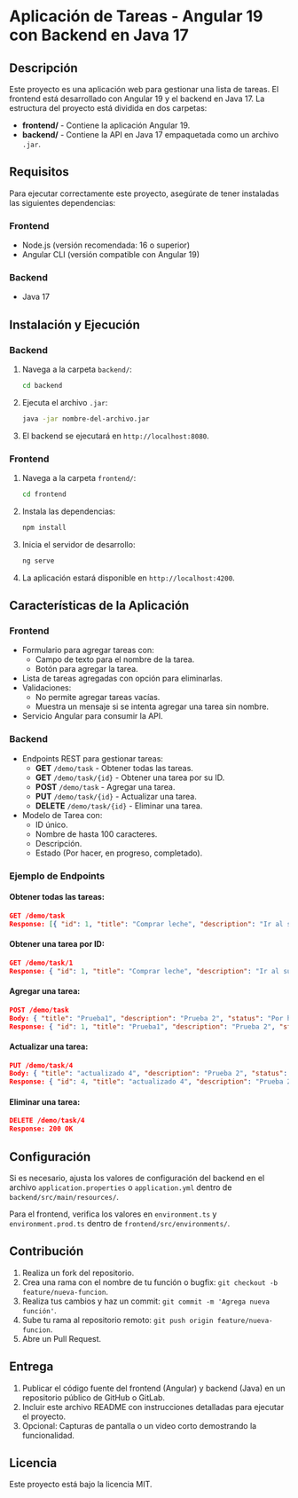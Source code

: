 # Aplicación de Tareas - Angular 19 con Backend en Java 17

## Descripción
Este proyecto es una aplicación web para gestionar una lista de tareas. El frontend está desarrollado con Angular 19 y el backend en Java 17. La estructura del proyecto está dividida en dos carpetas:

- **frontend/** - Contiene la aplicación Angular 19.
- **backend/** - Contiene la API en Java 17 empaquetada como un archivo `.jar`.

## Requisitos
Para ejecutar correctamente este proyecto, asegúrate de tener instaladas las siguientes dependencias:

### Frontend
- Node.js (versión recomendada: 16 o superior)
- Angular CLI (versión compatible con Angular 19)

### Backend
- Java 17

## Instalación y Ejecución
### Backend
1. Navega a la carpeta `backend/`:
   ```sh
   cd backend
   ```
2. Ejecuta el archivo `.jar`:
   ```sh
   java -jar nombre-del-archivo.jar
   ```
3. El backend se ejecutará en `http://localhost:8080`.

### Frontend
1. Navega a la carpeta `frontend/`:
   ```sh
   cd frontend
   ```
2. Instala las dependencias:
   ```sh
   npm install
   ```
3. Inicia el servidor de desarrollo:
   ```sh
   ng serve
   ```
4. La aplicación estará disponible en `http://localhost:4200`.

## Características de la Aplicación
### Frontend
- Formulario para agregar tareas con:
  - Campo de texto para el nombre de la tarea.
  - Botón para agregar la tarea.
- Lista de tareas agregadas con opción para eliminarlas.
- Validaciones:
  - No permite agregar tareas vacías.
  - Muestra un mensaje si se intenta agregar una tarea sin nombre.
- Servicio Angular para consumir la API.

### Backend
- Endpoints REST para gestionar tareas:
  - **GET** `/demo/task` - Obtener todas las tareas.
  - **GET** `/demo/task/{id}` - Obtener una tarea por su ID.
  - **POST** `/demo/task` - Agregar una tarea.
  - **PUT** `/demo/task/{id}` - Actualizar una tarea.
  - **DELETE** `/demo/task/{id}` - Eliminar una tarea.
- Modelo de Tarea con:
  - ID único.
  - Nombre de hasta 100 caracteres.
  - Descripción.
  - Estado (Por hacer, en progreso, completado).

### Ejemplo de Endpoints
#### Obtener todas las tareas:
```json
GET /demo/task
Response: [{ "id": 1, "title": "Comprar leche", "description": "Ir al supermercado", "status": "Por hacer" }]
```

#### Obtener una tarea por ID:
```json
GET /demo/task/1
Response: { "id": 1, "title": "Comprar leche", "description": "Ir al supermercado", "status": "Por hacer" }
```

#### Agregar una tarea:
```json
POST /demo/task
Body: { "title": "Prueba1", "description": "Prueba 2", "status": "Por hacer" }
Response: { "id": 1, "title": "Prueba1", "description": "Prueba 2", "status": "Por hacer" }
```

#### Actualizar una tarea:
```json
PUT /demo/task/4
Body: { "title": "actualizado 4", "description": "Prueba 2", "status": "Por hacer" }
Response: { "id": 4, "title": "actualizado 4", "description": "Prueba 2", "status": "Por hacer" }
```

#### Eliminar una tarea:
```json
DELETE /demo/task/4
Response: 200 OK
```

## Configuración
Si es necesario, ajusta los valores de configuración del backend en el archivo `application.properties` o `application.yml` dentro de `backend/src/main/resources/`.

Para el frontend, verifica los valores en `environment.ts` y `environment.prod.ts` dentro de `frontend/src/environments/`.

## Contribución
1. Realiza un fork del repositorio.
2. Crea una rama con el nombre de tu función o bugfix: `git checkout -b feature/nueva-funcion`.
3. Realiza tus cambios y haz un commit: `git commit -m 'Agrega nueva función'`.
4. Sube tu rama al repositorio remoto: `git push origin feature/nueva-funcion`.
5. Abre un Pull Request.

## Entrega
1. Publicar el código fuente del frontend (Angular) y backend (Java) en un repositorio público de GitHub o GitLab.
2. Incluir este archivo README con instrucciones detalladas para ejecutar el proyecto.
3. Opcional: Capturas de pantalla o un video corto demostrando la funcionalidad.

## Licencia
Este proyecto está bajo la licencia MIT.

